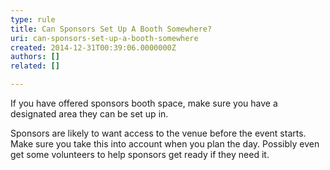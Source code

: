 ```yaml
---
type: rule
title: Can Sponsors Set Up A Booth Somewhere?
uri: can-sponsors-set-up-a-booth-somewhere
created: 2014-12-31T00:39:06.0000000Z
authors: []
related: []

---
```




<span class='intro'> <p class="ssw15-rteElement-P">If you have offered sponsors booth space, make sure you have a designated area they can be set up in.&#160;​</p> </span>

<p class="ssw15-rteElement-P">​Sponsors are likely to want access to the venue before the event starts. Make sure you take this into account when you plan the day. Possibly even get some volunteers to help sponsors get ready if they need it.&#160;​</p>


